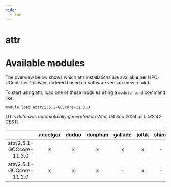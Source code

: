 ```yaml
---
hide:
  - toc
---
```


attr
====

# Available modules


The overview below shows which attr installations are available per HPC-UGent Tier-2cluster, ordered based on software version (new to old).

To start using attr, load one of these modules using a `module load` command like:

```shell
module load attr/2.5.1-GCCcore-11.3.0
```

*(This data was automatically generated on Wed, 04 Sep 2024 at 15:32:42 CEST)*  

| |accelgor|doduo|donphan|gallade|joltik|shinx|skitty|
| :---: | :---: | :---: | :---: | :---: | :---: | :---: | :---: |
|attr/2.5.1-GCCcore-11.3.0|x|x|x|x|x|-|x|
|attr/2.5.1-GCCcore-11.2.0|x|x|x|-|x|-|x|
